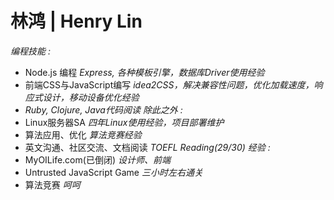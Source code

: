 林鸿 | Henry Lin
==
*编程技能 :* 
- Node.js 编程 *Express, 各种模板引擎，数据库Driver使用经验*
- 前端CSS与JavaScript编写 *idea2CSS，解决兼容性问题，优化加载速度，响应式设计，移动设备优化经验*
- *Ruby, Clojure, Java代码阅读*
*除此之外 :*
- Linux服务器SA *四年Linux使用经验，项目部署维护*
- 算法应用、优化 *算法竞赛经验*
- 英文沟通、社区交流、文档阅读 *TOEFL Reading(29/30)*
*经验 :*
- MyOILife.com(已倒闭) *设计师、前端*
- Untrusted JavaScript Game *三小时左右通关*
- 算法竞赛 *呵呵*
